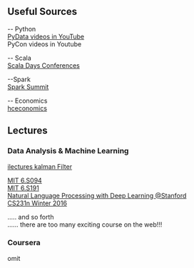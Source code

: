 ## Useful Sources

-- Python  
[PyData videos in YouTube](https://www.youtube.com/user/PyDataTV)  
PyCon videos in Youtube  

-- Scala  
[Scala Days Conferences](https://www.youtube.com/channel/UCOHg8YCiyMVRRxb3mJT_0Mg)  


--Spark  
[Spark Summit](https://www.youtube.com/user/TheApacheSpark)  

-- Economics  
[hceconomics](https://www.youtube.com/user/hceconomics)  

## Lectures

### Data Analysis & Machine Learning

[ilectures kalman Filter](http://www.ilectureonline.com/lectures/subject/SPECIAL%20TOPICS/26/190)  


[MIT 6.S094](https://www.youtube.com/watch?v=1L0TKZQcUtA)  
[MIT 6.S191](https://www.youtube.com/watch?v=IgSuFYamZas)  
[Natural Language Processing with Deep Learning @Stanford](https://www.youtube.com/watch?v=OQQ-W_63UgQ&list=PL3FW7Lu3i5Jsnh1rnUwq_TcylNr7EkRe6)  
[CS231n Winter 2016](https://www.youtube.com/watch?v=g-PvXUjD6qg&list=PLlJy-eBtNFt6EuMxFYRiNRS07MCWN5UIA)

..... and so forth  
...... there are too many exciting course on the web!!!  


### Coursera
omit

